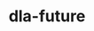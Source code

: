---
title: "dla-future"
layout: cache
categories: [package, develop]
meta: {"versions": ["0.4.0"], "compilers": ["gcc@=11.4.0"], "oss": ["ubuntu22.04"], "platforms": ["linux"], "targets": ["neoverse_v1", "neoverse_v2", "x86_64_v3"], "stacks": ["e4s", "e4s-neoverse-v2", "e4s-neoverse_v1", "root"], "num_specs": 12, "num_specs_by_stack": {"e4s-neoverse_v1": 4, "root": 12, "e4s-neoverse-v2": 4, "e4s": 4}}
spec_details: [{"hash": "oex7mwz73bsqvxlcbdajkkgo34sldve3", "compiler": "gcc@=11.4.0", "versions": ["0.4.0"], "os": "ubuntu22.04", "platform": "linux", "target": "neoverse_v1", "variants": ["build_system=cmake", "build_type=Release", "~cuda", "~doc", "generator=make", "~hdf5", "~ipo", "~miniapps", "~rocm", "+scalapack", "+shared"], "stacks": ["e4s-neoverse_v1", "root"], "size": "-", "tarball": "https://binaries.spack.io/develop/build_cache/linux-ubuntu22.04-neoverse_v1/gcc-11.4.0/dla-future-0.4.0/linux-ubuntu22.04-neoverse_v1-gcc-11.4.0-dla-future-0.4.0-oex7mwz73bsqvxlcbdajkkgo34sldve3.spack"}, {"hash": "cpgv4e75ntjhptxaiiissoyami4hbnb3", "compiler": "gcc@=11.4.0", "versions": ["0.4.0"], "os": "ubuntu22.04", "platform": "linux", "target": "neoverse_v1", "variants": ["build_system=cmake", "build_type=Release", "~cuda", "~doc", "generator=make", "~hdf5", "~ipo", "~miniapps", "~rocm", "+scalapack", "+shared"], "stacks": ["e4s-neoverse_v1", "root"], "size": "-", "tarball": "https://binaries.spack.io/develop/build_cache/linux-ubuntu22.04-neoverse_v1/gcc-11.4.0/dla-future-0.4.0/linux-ubuntu22.04-neoverse_v1-gcc-11.4.0-dla-future-0.4.0-cpgv4e75ntjhptxaiiissoyami4hbnb3.spack"}, {"hash": "4r7fn2kihrz4zsltaywiywbicsvpzddh", "compiler": "gcc@=11.4.0", "versions": ["0.4.0"], "os": "ubuntu22.04", "platform": "linux", "target": "neoverse_v1", "variants": ["build_system=cmake", "build_type=Release", "~cuda", "~doc", "generator=make", "~hdf5", "~ipo", "~miniapps", "~rocm", "+scalapack", "+shared"], "stacks": ["e4s-neoverse_v1", "root"], "size": "-", "tarball": "https://binaries.spack.io/develop/build_cache/linux-ubuntu22.04-neoverse_v1/gcc-11.4.0/dla-future-0.4.0/linux-ubuntu22.04-neoverse_v1-gcc-11.4.0-dla-future-0.4.0-4r7fn2kihrz4zsltaywiywbicsvpzddh.spack"}, {"hash": "dclmwpdqzaneibtfzw3abthufso2fgiw", "compiler": "gcc@=11.4.0", "versions": ["0.4.0"], "os": "ubuntu22.04", "platform": "linux", "target": "neoverse_v1", "variants": ["build_system=cmake", "build_type=Release", "~cuda", "~doc", "generator=make", "~hdf5", "~ipo", "~miniapps", "~rocm", "+scalapack", "+shared"], "stacks": ["e4s-neoverse_v1", "root"], "size": "-", "tarball": "https://binaries.spack.io/develop/build_cache/linux-ubuntu22.04-neoverse_v1/gcc-11.4.0/dla-future-0.4.0/linux-ubuntu22.04-neoverse_v1-gcc-11.4.0-dla-future-0.4.0-dclmwpdqzaneibtfzw3abthufso2fgiw.spack"}, {"hash": "ejba7vhxltpofzlclkt25peen7b7glwx", "compiler": "gcc@=11.4.0", "versions": ["0.4.0"], "os": "ubuntu22.04", "platform": "linux", "target": "neoverse_v2", "variants": ["build_system=cmake", "build_type=Release", "~cuda", "~doc", "generator=make", "~hdf5", "~ipo", "~miniapps", "~rocm", "+scalapack", "+shared"], "stacks": ["root", "e4s-neoverse-v2"], "size": "-", "tarball": "https://binaries.spack.io/develop/build_cache/linux-ubuntu22.04-neoverse_v2/gcc-11.4.0/dla-future-0.4.0/linux-ubuntu22.04-neoverse_v2-gcc-11.4.0-dla-future-0.4.0-ejba7vhxltpofzlclkt25peen7b7glwx.spack"}, {"hash": "eykwcffspikr2zm6axc3bgpq35vj46fu", "compiler": "gcc@=11.4.0", "versions": ["0.4.0"], "os": "ubuntu22.04", "platform": "linux", "target": "neoverse_v2", "variants": ["build_system=cmake", "build_type=Release", "~cuda", "~doc", "generator=make", "~hdf5", "~ipo", "~miniapps", "~rocm", "+scalapack", "+shared"], "stacks": ["root", "e4s-neoverse-v2"], "size": "-", "tarball": "https://binaries.spack.io/develop/build_cache/linux-ubuntu22.04-neoverse_v2/gcc-11.4.0/dla-future-0.4.0/linux-ubuntu22.04-neoverse_v2-gcc-11.4.0-dla-future-0.4.0-eykwcffspikr2zm6axc3bgpq35vj46fu.spack"}, {"hash": "lteiacuavtxtvode2ecxcijhuivowi5o", "compiler": "gcc@=11.4.0", "versions": ["0.4.0"], "os": "ubuntu22.04", "platform": "linux", "target": "neoverse_v2", "variants": ["build_system=cmake", "build_type=Release", "~cuda", "~doc", "generator=make", "~hdf5", "~ipo", "~miniapps", "~rocm", "+scalapack", "+shared"], "stacks": ["root", "e4s-neoverse-v2"], "size": "-", "tarball": "https://binaries.spack.io/develop/build_cache/linux-ubuntu22.04-neoverse_v2/gcc-11.4.0/dla-future-0.4.0/linux-ubuntu22.04-neoverse_v2-gcc-11.4.0-dla-future-0.4.0-lteiacuavtxtvode2ecxcijhuivowi5o.spack"}, {"hash": "wtxt6o45msjcghbaz64yklqonmmsd26f", "compiler": "gcc@=11.4.0", "versions": ["0.4.0"], "os": "ubuntu22.04", "platform": "linux", "target": "neoverse_v2", "variants": ["build_system=cmake", "build_type=Release", "~cuda", "~doc", "generator=make", "~hdf5", "~ipo", "~miniapps", "~rocm", "+scalapack", "+shared"], "stacks": ["root", "e4s-neoverse-v2"], "size": "-", "tarball": "https://binaries.spack.io/develop/build_cache/linux-ubuntu22.04-neoverse_v2/gcc-11.4.0/dla-future-0.4.0/linux-ubuntu22.04-neoverse_v2-gcc-11.4.0-dla-future-0.4.0-wtxt6o45msjcghbaz64yklqonmmsd26f.spack"}, {"hash": "wf63ypunarlxbhrdtzboxluoav5xpofl", "compiler": "gcc@=11.4.0", "versions": ["0.4.0"], "os": "ubuntu22.04", "platform": "linux", "target": "x86_64_v3", "variants": ["build_system=cmake", "build_type=Release", "~cuda", "~doc", "generator=make", "~hdf5", "~ipo", "~miniapps", "~rocm", "+scalapack", "+shared"], "stacks": ["root", "e4s"], "size": "-", "tarball": "https://binaries.spack.io/develop/build_cache/linux-ubuntu22.04-x86_64_v3/gcc-11.4.0/dla-future-0.4.0/linux-ubuntu22.04-x86_64_v3-gcc-11.4.0-dla-future-0.4.0-wf63ypunarlxbhrdtzboxluoav5xpofl.spack"}, {"hash": "xqpkzof2mzbthag65m254vhelnritphq", "compiler": "gcc@=11.4.0", "versions": ["0.4.0"], "os": "ubuntu22.04", "platform": "linux", "target": "x86_64_v3", "variants": ["build_system=cmake", "build_type=Release", "~cuda", "~doc", "generator=make", "~hdf5", "~ipo", "~miniapps", "~rocm", "+scalapack", "+shared"], "stacks": ["root", "e4s"], "size": "-", "tarball": "https://binaries.spack.io/develop/build_cache/linux-ubuntu22.04-x86_64_v3/gcc-11.4.0/dla-future-0.4.0/linux-ubuntu22.04-x86_64_v3-gcc-11.4.0-dla-future-0.4.0-xqpkzof2mzbthag65m254vhelnritphq.spack"}, {"hash": "kwcouvaffzjtsfqbburnez6olucyrdg4", "compiler": "gcc@=11.4.0", "versions": ["0.4.0"], "os": "ubuntu22.04", "platform": "linux", "target": "x86_64_v3", "variants": ["build_system=cmake", "build_type=Release", "~cuda", "~doc", "generator=make", "~hdf5", "~ipo", "~miniapps", "~rocm", "+scalapack", "+shared"], "stacks": ["root", "e4s"], "size": "-", "tarball": "https://binaries.spack.io/develop/build_cache/linux-ubuntu22.04-x86_64_v3/gcc-11.4.0/dla-future-0.4.0/linux-ubuntu22.04-x86_64_v3-gcc-11.4.0-dla-future-0.4.0-kwcouvaffzjtsfqbburnez6olucyrdg4.spack"}, {"hash": "vaplgljxe5uug7hfdpbjxz6xcpkc4wdi", "compiler": "gcc@=11.4.0", "versions": ["0.4.0"], "os": "ubuntu22.04", "platform": "linux", "target": "x86_64_v3", "variants": ["build_system=cmake", "build_type=Release", "~cuda", "~doc", "generator=make", "~hdf5", "~ipo", "~miniapps", "~rocm", "+scalapack", "+shared"], "stacks": ["root", "e4s"], "size": "-", "tarball": "https://binaries.spack.io/develop/build_cache/linux-ubuntu22.04-x86_64_v3/gcc-11.4.0/dla-future-0.4.0/linux-ubuntu22.04-x86_64_v3-gcc-11.4.0-dla-future-0.4.0-vaplgljxe5uug7hfdpbjxz6xcpkc4wdi.spack"}]
---